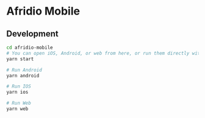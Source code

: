 # Afridio Mobile

## Development

```bash
cd afridio-mobile
# You can open iOS, Android, or web from here, or run them directly with the commands below.
yarn start

# Run Android
yarn android

# Run IOS
yarn ios

# Run Web
yarn web

```
